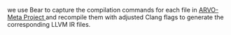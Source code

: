 we use Bear to capture the compilation commands for each file in [ARVO-Meta Project ](https://github.com/n132/ARVO-Meta) and recompile them with adjusted Clang flags  to generate the corresponding LLVM IR files.





